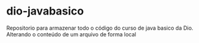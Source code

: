 # dio-javabasico
Repositorio para armazenar todo o código do curso de java basico da Dio.
Alterando o conteúdo de um arquivo de forma local